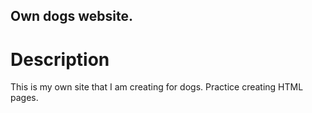 Own dogs website.
------

# Description

This is my own site that I am creating for dogs.
Practice creating HTML pages.
